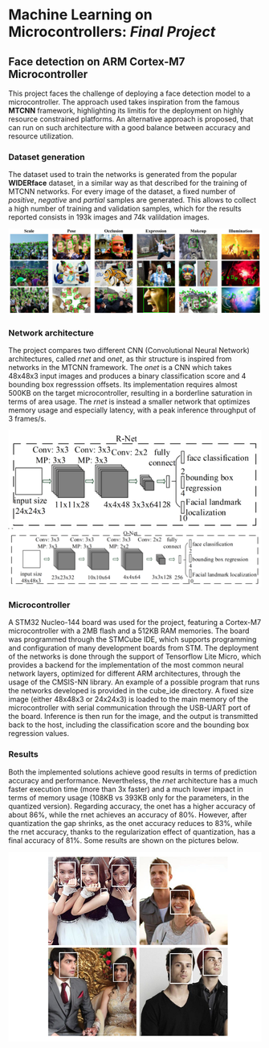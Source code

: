 # Machine Learning on Microcontrollers: *Final Project*

## Face detection on ARM Cortex-M7 Microcontroller
This project faces the challenge of deploying a face detection model to a microcontroller. The approach used takes inspiration from the famous **MTCNN** framework, highlighting its limitis for the deployment on highly resource constrained platforms. An alternative approach is proposed, that can run on such architecture with a good balance between accuracy and resource utilization. 

### Dataset generation
The dataset used to train the networks is generated from the popular **WIDERface** dataset, in a similar way as that described for the training of MTCNN networks. For every image of the dataset, a fixed number of *positive*, *negative* and *partial* samples are generated. This allows to collect a high number of training and validation samples, which for the results reported consists in 193k images and 74k valildation images.

![Alt text](img/widerface.png "dataset")

### Network architecture
The project compares two different CNN (Convolutional Neural Network) architectures, called *rnet* and *onet*, as thir structure is inspired from networks in the MTCNN framework. The *onet* is a CNN which takes 48x48x3 input images and produces a binary classification score and 4 bounding box regresssion offsets. Its implementation requires almost 500KB on the target microcontroller, resulting in a borderline saturation in terms of area usage. The *rnet* is instead a smaller network that optimizes memory usage and especially latency, with a peak inference throughput of 3 frames/s.

![Alt text](img/rnet.png "rnet")
![Alt text](img/onet.png "onet")


### Microcontroller
A STM32 Nucleo-144 board was used for the project, featuring a Cortex-M7 microcontroller with a 2MB flash and a 512KB RAM memories. The board was programmed through the STMCube IDE, which supports programming and configuration of many development boards from STM. The deployment of the networks is done through the support of Tensorflow Lite Micro, which provides a backend for the implementation of the most common neural network layers, optimized for different ARM architectures, through the usage of the CMSIS-NN library. An example of a possible program that runs the networks developed is provided in the cube_ide directory. A fixed size image (either 48x48x3 or 24x24x3) is loaded to the main memory of the microcontroller with serial communication through the USB-UART port of the board. Inference is then run for the image, and the output is transmitted back to the host, including the classification score and the bounding box regression values.

### Results
Both the implemented solutions achieve good results in terms of prediction accuracy and performance. Nevertheless, the *rnet* architecture has a much faster execution time (more than 3x faster) and a much lower impact in terms of memory usage (108KB vs 393KB only for the parameters, in the quantized version). Regarding accuracy, the onet has a higher accuracy of about 86%, while the rnet achieves an accuracy of 80%. However, after quantization the gap shrinks, as the onet accuracy reduces to 83%, while the rnet accuracy, thanks to the regularization effect of quantization, has a final accuracy of 81%.
Some results are shown on the pictures below.

![Alt text](img/images.png "results")
